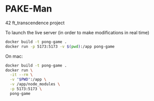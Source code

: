 # PAKE-Man
42 ft_transcendence project

To launch the live server (in order to make modifications in real time)

```bash
docker build -t pong-game .
docker run -p 5173:5173 -v $(pwd):/app pong-game
```

On mac:

```bash
docker build -t pong-game .
docker run \
  -it --rm \
  -v "$PWD":/app \
  -v /app/node_modules \
  -p 5173:5173 \
  pong-game
  ```
